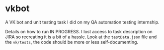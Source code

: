 # vkbot

A VK bot and unit testing task I did on my QA automation testing internship.

Details on how to run IN PROGRESS. I lost access to task description on JIRA
so recreating it is a bit of a hassle. Look at the `testData.json` file and
the `vk/tests`, the code should be more or less self-documenting. 

